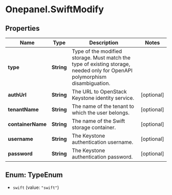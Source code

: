 # Onepanel.SwiftModify

## Properties
Name | Type | Description | Notes
------------ | ------------- | ------------- | -------------
**type** | **String** | Type of the modified storage. Must match the type of existing storage, needed only for OpenAPI polymorphism disambiguation. | 
**authUrl** | **String** | The URL to OpenStack Keystone identity service. | [optional] 
**tenantName** | **String** | The name of the tenant to which the user belongs. | [optional] 
**containerName** | **String** | The name of the Swift storage container. | [optional] 
**username** | **String** | The Keystone authentication username. | [optional] 
**password** | **String** | The Keystone authentication password. | [optional] 


<a name="TypeEnum"></a>
## Enum: TypeEnum


* `swift` (value: `"swift"`)





